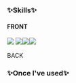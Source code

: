 ### ✨Skills✨

#### FRONT
<img src="https://img.shields.io/badge/Python-3776AB?style=for-the-badge&logo=Python&logoColor=white">
<img src="https://img.shields.io/badge/HTML-red?style=for-the-badge&logo=HTML5&logoColor=white"/><img src="https://img.shields.io/badge/CSS-blue?style=for-the-badge&logo=css3&logoColor=white"/><img src="https://img.shields.io/badge/JavaScript-F7D358?style=for-the-badge&logo=javascript&logoColor=white"/>

<p>BACK</p>


### ✨Once I've used✨




<!--
### Hi there 👋
**jino030/jino030** is a ✨ _special_ ✨ repository because its `README.md` (this file) appears on your GitHub profile.

Here are some ideas to get you started:

- 🔭 I’m currently working on ...
- 🌱 I’m currently learning ...
- 👯 I’m looking to collaborate on ...
- 🤔 I’m looking for help with ...
- 💬 Ask me about ...
- 📫 How to reach me: ...
- 😄 Pronouns: ...
- ⚡ Fun fact: ...
-->
